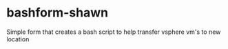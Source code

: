 # bashform-shawn

Simple form that creates a bash script to help transfer vsphere vm's to new location
